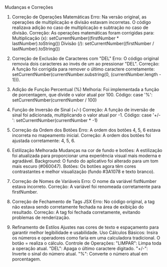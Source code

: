 
Mudanças e Correções
1. Correção de Operações Matemáticas
Erro: Na versão original, as operações de multiplicação e divisão estavam incorretas. O código realizava adição no caso de multiplicação e subtração no caso de divisão.
Correção: As operações matemáticas foram corrigidas para:
Multiplicação (x): setCurrentNumber((firstNumber * lastNumber).toString())
Divisão (/): setCurrentNumber((firstNumber / lastNumber).toString())

2. Correção de Exclusão de Caracteres com "DEL"
Erro: O código original removia dois caracteres ao invés de um ao pressionar "DEL".
Correção: A função foi corrigida para remover o último caractere corretamente: setCurrentNumber(currentNumber.substring(0, (currentNumber.length - 1))).

3. Adição de Função Percentual (%)
Melhoria: Foi implementada a função de porcentagem, que divide o valor atual por 100.
Código: case '%': setCurrentNumber(currentNumber / 100)

4. Função de Inversão de Sinal (+/-)
Correção: A função de inversão de sinal foi adicionada, multiplicando o valor atual por -1.
Código: case '+/-': setCurrentNumber(currentNumber * -1)

5. Correção da Ordem dos Botões
Erro: A ordem dos botões 4, 5, 6 estava incorreta no mapeamento inicial.
Correção: A ordem dos botões foi ajustada corretamente: 4, 5, 6.

6. Estilização Melhorada
Mudanças na cor de fundo e botões: A estilização foi atualizada para proporcionar uma experiência visual mais moderna e agradável.
Background: O fundo do aplicativo foi alterado para um tom mais escuro (#060047).
Botões: Os botões agora têm cores contrastantes e melhor visualização (fundo #3A1078 e texto branco).

7. Correção de Nomes de Variáveis
Erro: O nome da variável fistNumber estava incorreto.
Correção: A variável foi renomeada corretamente para firstNumber.

8. Correção de Fechamento de Tags JSX
Erro: No código original, a tag <View> não estava sendo corretamente fechada na área de exibição do resultado.
Correção: A tag foi fechada corretamente, evitando problemas de renderização.

9. Refinamento de Estilos
Ajustes nas cores de texto e espaçamento para garantir melhor legibilidade e usabilidade.
Uso
Cálculos Básicos: Insira os números e operadores como faria em uma calculadora tradicional. O botão = realiza o cálculo.
Controle de Operações:
"LIMPAR": Limpa toda a operação atual.
"DEL": Apaga o último caractere digitado.
"+/-": Inverte o sinal do número atual.
"%": Converte o número atual em porcentagem.
